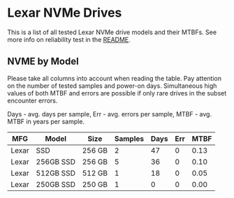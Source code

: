 Lexar NVMe Drives
=================

This is a list of all tested Lexar NVMe drive models and their MTBFs. See more
info on reliability test in the [README](https://github.com/bsdhw/SMART).

NVME by Model
------------

Please take all columns into account when reading the table. Pay attention on the
number of tested samples and power-on days. Simultaneous high values of both MTBF
and errors are possible if only rare drives in the subset encounter errors.

Days - avg. days per sample,
Err  - avg. errors per sample,
MTBF - avg. MTBF in years per sample.

| MFG       | Model              | Size   | Samples | Days  | Err   | MTBF |
|-----------|--------------------|--------|---------|-------|-------|------|
| Lexar     | SSD                | 256 GB | 2       | 47    | 0     | 0.13   |
| Lexar     | 256GB SSD          | 256 GB | 5       | 36    | 0     | 0.10   |
| Lexar     | 512GB SSD          | 512 GB | 1       | 18    | 0     | 0.05   |
| Lexar     | 250GB SSD          | 250 GB | 1       | 0     | 0     | 0.00   |
